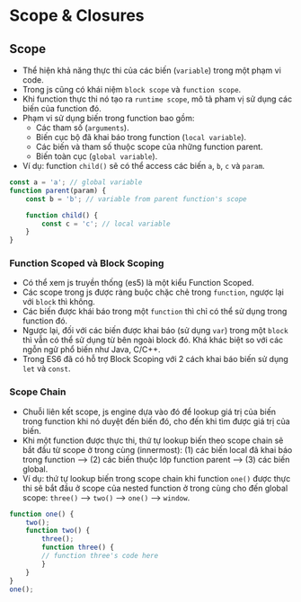 Scope & Closures
===

## Scope
- Thể hiện khả năng thực thi của các biến (`variable`) trong một phạm vi code.
- Trong js cũng có khái niệm `block scope` và `function scope`.
- Khi function thực thi nó tạo ra `runtime scope`, mô tả pham vị sử dụng các biến của function đó.
- Phạm vi sử dụng biến trong function bao gồm: 
	- Các tham số (`arguments`). 
	- Biến cục bộ đã khai báo trong function (`local variable`).
	- Các biến và tham số thuộc scope của những function parent. 
	- Biến toàn cục (`global variable`).
- Ví dụ: function `child()` sẽ có thể access các biến `a`, `b`, `c` và `param`.
```js
const a = 'a'; // global variable
function parent(param) {
	const b = 'b'; // variable from parent function's scope

	function child() {
		const c = 'c'; // local variable
	}
}
```


### Function Scoped và Block Scoping
- Có thể xem js truyền thống (es5) là một kiểu Function Scoped.
- Các scope trong js được ràng buộc chặc chẻ trong `function`, ngược lại với `block` thì không.
- Các biến được khái báo trong một `function` thì chỉ có thể sử dụng trong function đó. 
- Ngược lại, đối với các biến được khai báo (sử dụng `var`) trong một `block` thì vẫn có thể sử dụng từ bên ngoài block đó. Khá khác biệt so với các ngỗn ngử phổ biến như Java, C/C++.
- Trong ES6 đã có hỗ trợ Block Scoping với 2 cách khai báo biến sử dụng `let` và `const`.

### Scope Chain
- Chuỗi liên kết scope, js engine dựa vào đó để lookup giá trị của biến trong function khi nó duyệt đến biến đó, cho đến khi tìm được giá trị của biến.
- Khi một function được thực thi, thứ tự lookup biến theo scope chain sẽ bắt đầu từ scope ở trong cùng (innermost): (1) các biến local đã khai báo trong function --> (2) các biến thuộc lớp function parent --> (3) các biến global.
- Ví dụ: thứ tự lookup biến trong scope chain khi function `one()` được thực thi sẽ bắt đầu ở scope của nested function ở trong cùng cho đến global scope: `three()` --> `two()` --> `one()` --> `window`.
```js
function one() {
  	two();
  	function two() {
    	three();
    	function three() {
      	// function three's code here
    	}
  	}
}
one();
```